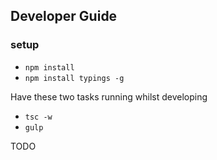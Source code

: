 ## Developer Guide

### setup
- `npm install`
- `npm install typings -g`

Have these two tasks running whilst developing

- `tsc -w`
- `gulp`

TODO
